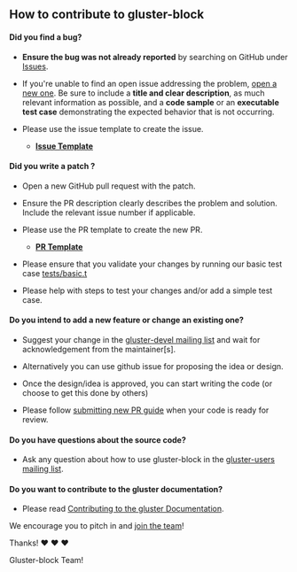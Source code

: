 ## How to contribute to gluster-block

#### **Did you find a bug?**


* **Ensure the bug was not already reported** by searching on GitHub under [Issues](https://github.com/gluster/gluster-block/issues).

* If you're unable to find an open issue addressing the problem, [open a new one](https://github.com/gluster/gluster-block/issues/new). Be sure to include a **title and clear description**, as much relevant information as possible, and a **code sample** or an **executable test case** demonstrating the expected behavior that is not occurring.

* Please use the issue template to create the issue.
  * [**Issue Template**](https://github.com/gluster/gluster-block/blob/master/.github/ISSUE_TEMPLATE.md)

#### **Did you write a patch ?**

* Open a new GitHub pull request with the patch.

* Ensure the PR description clearly describes the problem and solution. Include the relevant issue number if applicable.

* Please use the PR template to create the new PR.
  * [**PR Template**](https://github.com/gluster/gluster-block/blob/master/.github/PULL_REQUEST_TEMPLATE.md)

* Please ensure that you validate your changes by running our basic test case [tests/basic.t](https://github.com/gluster/gluster-block/blob/master/tests/basic.t)

* Please help with steps to test your changes and/or add a simple test case.

#### **Do you intend to add a new feature or change an existing one?**

* Suggest your change in the [gluster-devel mailing list](https://lists.gluster.org/mailman/listinfo/gluster-devel) and wait for acknowledgement from the maintainer[s].

* Alternatively you can use github issue for proposing the idea or design.

* Once the design/idea is approved, you can start writing the code (or choose to get this done by others)

* Please follow [submitting new PR guide](https://github.com/gluster/gluster-block/blob/master/CONTRIBUTING.md#did-you-write-a-patch) when your code is ready for review.

#### **Do you have questions about the source code?**

* Ask any question about how to use gluster-block in the [gluster-users mailing list](https://lists.gluster.org/mailman/listinfo/gluster-users).

#### **Do you want to contribute to the gluster documentation?**

* Please read [Contributing to the gluster Documentation](TODO).

We encourage you to pitch in and [join the team](https://www.gluster.org/)!


Thanks! :heart: :heart: :heart:

Gluster-block Team!

